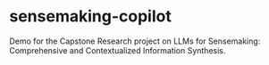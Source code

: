 # sensemaking-copilot
Demo for the Capstone Research project on LLMs for Sensemaking: Comprehensive and Contextualized Information Synthesis.
